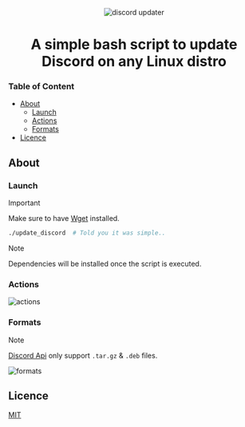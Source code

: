 <p align="center"> <img src="https://i.ibb.co/pBVq2JvM/image.png" alt="discord updater" border="0" /> </p>
<h1 align="center"> A simple bash script to update Discord on any Linux distro </h1>

### Table of Content

- [About](#about)
  - [Launch](#launch)
  - [Actions](#actions)
  - [Formats](#formats)
- [Licence](#licence)

## About

### Launch

> [!IMPORTANT]
> Make sure to have [Wget](https://www.gnu.org/software/wget/) installed.

```bash
./update_discord  # Told you it was simple..
```

> [!NOTE]
> Dependencies will be installed once the script is executed.

### Actions

<img src="https://i.ibb.co/yFmy72fv/image.png" alt="actions" border="0" />

### Formats

> [!NOTE]
> [Discord Api](https://discord.com/download) only support `.tar.gz` & `.deb` files.

<img src="https://i.ibb.co/0Vjn0LMm/image.png" alt="formats" border="0" />

## Licence

[MIT](https://github.com/YetAnotherMechanicusEnjoyer/discord-autoupdater/blob/8c97f31492c9efe79b3fad427b2331290d1332c3/LICENSE)
